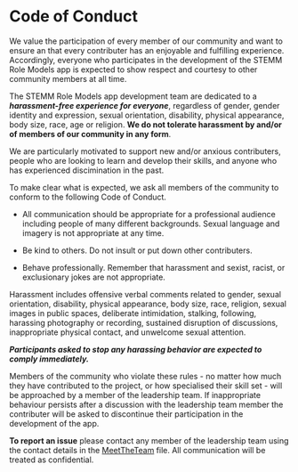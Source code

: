 # Code of Conduct

We value the participation of every member of our community and want to ensure an that every contributer has an enjoyable and fulfilling experience. Accordingly, everyone who participates in the development of the STEMM Role Models app is expected to show respect and courtesy to other community members at all time.

The STEMM Role Models app development team are dedicated to a ***harassment-free experience for everyone***, regardless of gender, gender identity and expression, sexual orientation, disability, physical appearance, body size, race, age or religion. **We do not tolerate harassment by and/or of members of our community in any form**.

We are particularly motivated to support new and/or anxious contributers, people who are looking to learn and develop their skills, and anyone who has experienced discimination in the past. 

To make clear what is expected, we ask all members of the community to conform to the following Code of Conduct.

* All communication should be appropriate for a professional audience including people of many different backgrounds. Sexual language and imagery is not appropriate at any time.

* Be kind to others. Do not insult or put down other contributers.

* Behave professionally. Remember that harassment and sexist, racist, or exclusionary jokes are not appropriate.

Harassment includes offensive verbal comments related to gender, sexual orientation, disability, physical appearance, body size, race, religion, sexual images in public spaces, deliberate intimidation, stalking, following, harassing photography or recording, sustained disruption of discussions, inappropriate physical contact, and unwelcome sexual attention.

***Participants asked to stop any harassing behavior are expected to comply immediately.***

Members of the community who violate these rules - no matter how much they have contributed to the project, or how specialised their skill set - will be approached by a member of the leadership team. If inappropriate behaviour persists after a discussion with the leadership team member the contributer will be asked to discontinue their participation in the development of the app.

**To report an issue** please contact any member of the leadership team using the contact details in the [MeetTheTeam](MeetTheTeam.md) file. All communication will be treated as confidential.
